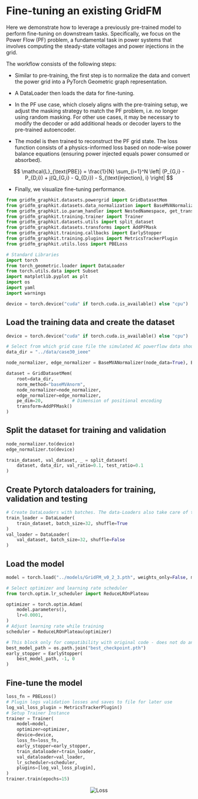 # Fine-tuning an existing GridFM

Here we demonstrate how to leverage a previously pre-trained model to perform fine-tuning on downstream tasks. Specifically, we focus on the Power Flow (PF) problem, a fundamental task in power systems that involves computing the steady-state voltages and power injections in the grid.

The workflow consists of the following steps:

- Similar to pre-training, the first step is to normalize the data and convert the power grid into a PyTorch Geometric graph representation.

- A DataLoader then loads the data for fine-tuning.

- In the PF use case, which closely aligns with the pre-training setup, we adjust the masking strategy to match the PF problem, i.e. no longer using random masking. For other use cases, it may be necessary to modify the decoder or add additional heads or decoder layers to the pre-trained autoencoder.

-  The model is then trained to reconstruct the PF grid state. The loss function consists of a physics-informed loss based on node-wise power balance equations (ensuring power injected equals power consumed or absorbed).

$$
\mathcal{L}_{\text{PBE}} = \frac{1}{N} \sum_{i=1}^N \left| (P_{G,i} - P_{D,i}) + j(Q_{G,i} - Q_{D,i}) - S_{\text{injection}, i} \right|
$$

- Finally, we visualize fine-tuning performance.



```python
from gridfm_graphkit.datasets.powergrid import GridDatasetMem
from gridfm_graphkit.datasets.data_normalization import BaseMVANormalizer
from gridfm_graphkit.io.param_handler import NestedNamespace, get_transform, load_model, get_loss_function
from gridfm_graphkit.training.trainer import Trainer
from gridfm_graphkit.datasets.utils import split_dataset
from gridfm_graphkit.datasets.transforms import AddPFMask
from gridfm_graphkit.training.callbacks import EarlyStopper
from gridfm_graphkit.training.plugins import MetricsTrackerPlugin
from gridfm_graphkit.utils.loss import PBELoss

# Standard Libraries
import torch
from torch_geometric.loader import DataLoader
from torch.utils.data import Subset
import matplotlib.pyplot as plt
import os
import yaml
import warnings

device = torch.device("cuda" if torch.cuda.is_available() else "cpu")

```

## Load the training data and create the dataset

```python
device = torch.device("cuda" if torch.cuda.is_available() else "cpu")
```

```python
# Select from which grid case file the simulated AC powerflow data should be used
data_dir = "../data/case30_ieee"

node_normalizer, edge_normalizer = BaseMVANormalizer(node_data=True), BaseMVANormalizer(node_data=False)

dataset = GridDatasetMem(
    root=data_dir,
    norm_method="baseMVAnorm",
    node_normalizer=node_normalizer,
    edge_normalizer=edge_normalizer,
    pe_dim=20,           # Dimension of positional encoding
    transform=AddPFMask()
)
```
## Split the dataset for training and validation


```python
node_normalizer.to(device)
edge_normalizer.to(device)

train_dataset, val_dataset, _ = split_dataset(
    dataset, data_dir, val_ratio=0.1, test_ratio=0.1
)
```

## Create Pytorch dataloaders for training, validation and testing

```python
# Create DataLoaders with batches. The data-Loaders also take care of the masking for the powerflow problem formulation, the masking strategy in the configuration yaml needs to be set to "pf".
train_loader = DataLoader(
    train_dataset, batch_size=32, shuffle=True
)
val_loader = DataLoader(
    val_dataset, batch_size=32, shuffle=False
)
```

## Load the model

```python
model = torch.load("../models/GridFM_v0_2_3.pth", weights_only=False, map_location=device).to(device)

# Select optimizer and learning rate scheduler
from torch.optim.lr_scheduler import ReduceLROnPlateau

optimizer = torch.optim.Adam(
    model.parameters(),
    lr=0.0001,
)
# Adjust learning rate while training
scheduler = ReduceLROnPlateau(optimizer)

# This block only for compatibility with original code - does not do anything here
best_model_path = os.path.join("best_checkpoint.pth")
early_stopper = EarlyStopper(
    best_model_path, -1, 0
)
```

## Fine-tune the model
```python
loss_fn = PBELoss()
# Plugin logs validation losses and saves to file for later use
log_val_loss_plugin = MetricsTrackerPlugin()
# Setup Trainer Instance
trainer = Trainer(
    model=model,
    optimizer=optimizer,
    device=device,
    loss_fn=loss_fn,
    early_stopper=early_stopper,
    train_dataloader=train_loader,
    val_dataloader=val_loader,
    lr_scheduler=scheduler,
    plugins=[log_val_loss_plugin],
)
trainer.train(epochs=15)
```

<p align="center">
  <img src="../figs/loss.png" alt="Loss"/>
  <br/>
</p>
